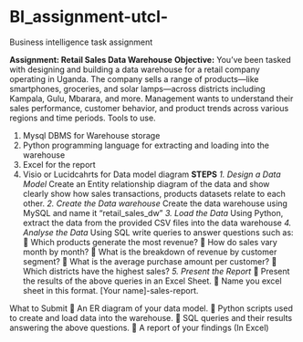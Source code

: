 # BI_assignment-utcl-
Business intelligence task assignment 


__Assignment: Retail Sales Data Warehouse__
__Objective:__
You’ve been tasked with designing and building a data warehouse for a retail company
operating in Uganda. The company sells a range of products—like smartphones, groceries,
and solar lamps—across districts including Kampala, Gulu, Mbarara, and more.
Management wants to understand their sales performance, customer behavior, and product
trends across various regions and time periods.
Tools to use.
1. Mysql DBMS for Warehouse storage
2. Python programming language for extracting and loading into the warehouse
3. Excel for the report
4. Visio or Lucidcahrts for Data model diagram
__STEPS__
_1. Design a Data Model_
Create an Entity relationship diagram of the data and show clearly show how sales
transactions, products datasets relate to each other.
_2. Create the Data warehouse_
Create the data warehouse using MySQL and name it “retail_sales_dw”
_3. Load the Data_
Using Python, extract the data from the provided CSV files into the data warehouse
_4. Analyse the Data_
Using SQL write queries to answer questions such as:
 Which products generate the most revenue?
 How do sales vary month by month?
 What is the breakdown of revenue by customer segment?
 What is the average purchase amount per customer?
 Which districts have the highest sales?
_5. Present the Report_
 Present the results of the above queries in an Excel Sheet.
 Name you excel sheet in this format. [Your name]-sales-report.

What to Submit
 An ER diagram of your data model.
 Python scripts used to create and load data into the warehouse.
 SQL queries and their results answering the above questions.
 A report of your findings (In Excel)
